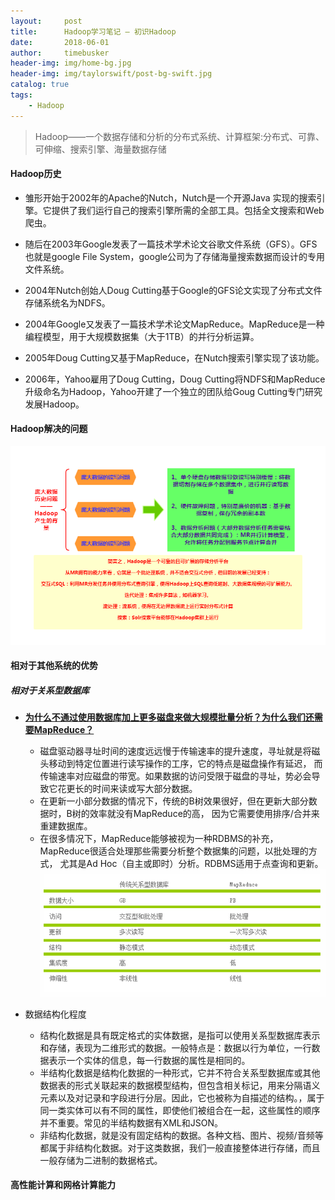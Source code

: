 ```yaml
---
layout:     post
title:      Hadoop学习笔记 — 初识Hadoop 
date:       2018-06-01
author:     timebusker
header-img: img/home-bg.jpg
header-img: img/taylorswift/post-bg-swift.jpg
catalog: true
tags:
    - Hadoop  
---
```


> Hadoop——一个数据存储和分析的分布式系统、计算框架:分布式、可靠、可伸缩、搜索引擎、海量数据存储

#### Hadoop历史  
- 雏形开始于2002年的Apache的Nutch，Nutch是一个开源Java 实现的搜索引擎。它提供了我们运行自己的搜索引擎所需的全部工具。包括全文搜索和Web爬虫。  

- 随后在2003年Google发表了一篇技术学术论文谷歌文件系统（GFS）。GFS也就是google File System，google公司为了存储海量搜索数据而设计的专用文件系统。  

- 2004年Nutch创始人Doug Cutting基于Google的GFS论文实现了分布式文件存储系统名为NDFS。  

- 2004年Google又发表了一篇技术学术论文MapReduce。MapReduce是一种编程模型，用于大规模数据集（大于1TB）的并行分析运算。  

- 2005年Doug Cutting又基于MapReduce，在Nutch搜索引擎实现了该功能。  

- 2006年，Yahoo雇用了Doug Cutting，Doug Cutting将NDFS和MapReduce升级命名为Hadoop，Yahoo开建了一个独立的团队给Goug Cutting专门研究发展Hadoop。    

#### Hadoop解决的问题
![image](/img/hadoop/3.png?raw=true)  

#### 相对于其他系统的优势
##### 相对于关系型数据库
- [**为什么不通过使用数据库加上更多磁盘来做大规模批量分析？为什么我们还需要MapReduce？**](#)
  + 磁盘驱动器寻址时间的速度远远慢于传输速率的提升速度，寻址就是将磁头移动到特定位置进行读写操作的工序，它的特点是磁盘操作有延迟，
  而传输速率对应磁盘的带宽。如果数据的访问受限于磁盘的寻址，势必会导致它花更长的时间来读或写大部分数据。  
  + 在更新一小部分数据的情况下，传统的B树效果很好，但在更新大部分数据时，B树的效率就没有MapReduce的高，
  因为它需要使用排序/合并来重建数据库。  
  + 在很多情况下，MapReduce能够被视为一种RDBMS的补充，MapReduce很适合处理那些需要分析整个数据集的问题，以批处理的方式，
  尤其是Ad Hoc（自主或即时）分析。RDBMS适用于点查询和更新。  
![image](/img/hadoop/4.png?raw=true)  

- 数据结构化程度  
  + 结构化数据是具有既定格式的实体数据，是指可以使用关系型数据库表示和存储，表现为二维形式的数据。一般特点是：数据以行为单位，一行数据表示一个实体的信息，每一行数据的属性是相同的。
  + 半结构化数据是结构化数据的一种形式，它并不符合关系型数据库或其他数据表的形式关联起来的数据模型结构，但包含相关标记，用来分隔语义元素以及对记录和字段进行分层。因此，它也被称为自描述的结构。，属于同一类实体可以有不同的属性，即使他们被组合在一起，这些属性的顺序并不重要。常见的半结构数据有XML和JSON。
  + 非结构化数据，就是没有固定结构的数据。各种文档、图片、视频/音频等都属于非结构化数据。对于这类数据，我们一般直接整体进行存储，而且一般存储为二进制的数据格式。
  
#### 高性能计算和网格计算能力